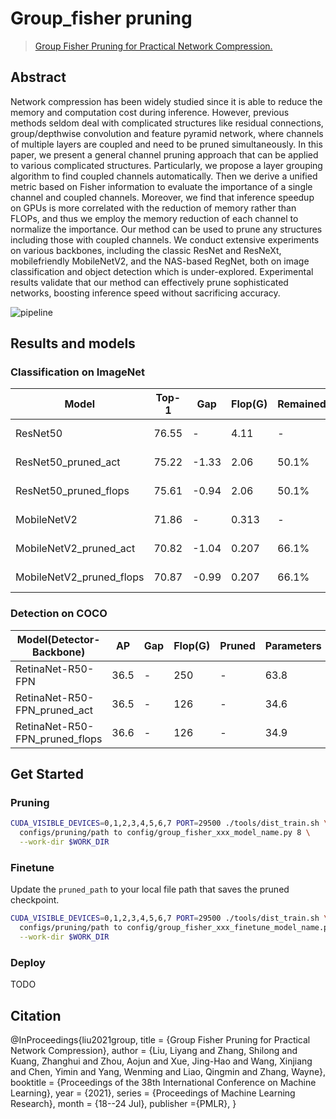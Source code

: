 # Group_fisher pruning

> [Group Fisher Pruning for Practical Network Compression.](https://arxiv.org/pdf/2108.00708.pdf)

## Abstract

Network compression has been widely studied since it is able to reduce the memory and computation cost during inference. However, previous methods seldom deal with complicated structures like residual connections, group/depthwise convolution and feature pyramid network, where channels of multiple layers are coupled and need to be pruned simultaneously. In this paper, we present a general channel pruning approach that can be applied to various complicated structures. Particularly, we propose a layer grouping algorithm to find coupled channels automatically. Then we derive a unified metric based on Fisher information to evaluate the importance of a single channel and coupled channels. Moreover, we find that inference speedup on GPUs is more correlated with the reduction of memory rather than FLOPs, and thus we employ the memory reduction of each channel to normalize the importance. Our method can be used to prune any structures including those with coupled channels. We conduct extensive experiments on various backbones, including the classic ResNet and ResNeXt, mobilefriendly MobileNetV2, and the NAS-based RegNet, both on image classification and object detection which is under-explored. Experimental results validate that our method can effectively prune sophisticated networks, boosting inference speed without sacrificing accuracy.

![pipeline](https://github.com/jshilong/FisherPruning/blob/main/resources/structures.png?raw=true)

## Results and models

### Classification on ImageNet

| Model                    | Top-1 | Gap   | Flop(G) | Remained | Parameters(M) | Remained | Config       | Download                 |
| ------------------------ | ----- | ----- | ------- | -------- | ------------- | -------- | ------------ | ------------------------ |
| ResNet50                 | 76.55 | -     | 4.11    | -        | 25.6          | -        | [mmcls](<>)  | [model](<>) \| [log](<>) |
| ResNet50_pruned_act      | 75.22 | -1.33 | 2.06    | 50.1%    | 16.3          | 63.7%    | [config](<>) | [model](<>) \| [log](<>) |
| ResNet50_pruned_flops    | 75.61 | -0.94 | 2.06    | 50.1%    | 16.3          | 63.7%    | [config](<>) | [model](<>) \| [log](<>) |
| MobileNetV2              | 71.86 | -     | 0.313   | -        | 3.51          | -        | [config](<>) | [model](<>) \| [log](<>) |
| MobileNetV2_pruned_act   | 70.82 | -1.04 | 0.207   | 66.1%    | 3.18          | 90.6%    | [config](<>) | [model](<>) \| [log](<>) |
| MobileNetV2_pruned_flops | 70.87 | -0.99 | 0.207   | 66.1%    | 2.82          | 88.7%    | [config](<>) | [model](<>) \| [log](<>) |

### Detection on COCO

| Model(Detector-Backbone)       | AP   | Gap | Flop(G) | Pruned | Parameters | Pruned | Config      | Download                 |
| ------------------------------ | ---- | --- | ------- | ------ | ---------- | ------ | ----------- | ------------------------ |
| RetinaNet-R50-FPN              | 36.5 | -   | 250     | -      | 63.8       | -      | [mmcls](<>) | [model](<>) \| [log](<>) |
| RetinaNet-R50-FPN_pruned_act   | 36.5 | -   | 126     | -      | 34.6       | -      | [mmcls](<>) | [model](<>) \| [log](<>) |
| RetinaNet-R50-FPN_pruned_flops | 36.6 | -   | 126     | -      | 34.9       | -      | [mmcls](<>) | [model](<>) \| [log](<>) |

## Get Started

### Pruning

```bash
CUDA_VISIBLE_DEVICES=0,1,2,3,4,5,6,7 PORT=29500 ./tools/dist_train.sh \
  configs/pruning/path to config/group_fisher_xxx_model_name.py 8 \
  --work-dir $WORK_DIR
```

### Finetune

Update the `pruned_path` to your local file path that saves the pruned checkpoint.

```bash
CUDA_VISIBLE_DEVICES=0,1,2,3,4,5,6,7 PORT=29500 ./tools/dist_train.sh \
  configs/pruning/path to config/group_fisher_xxx_finetune_model_name.py.py 8 \
  --work-dir $WORK_DIR
```

### Deploy

TODO

## Citation

@InProceedings{liu2021group,
title = {Group Fisher Pruning for Practical Network Compression},
author =       {Liu, Liyang and Zhang, Shilong and Kuang, Zhanghui and Zhou, Aojun and Xue, Jing-Hao and Wang, Xinjiang and Chen, Yimin and Yang, Wenming and Liao, Qingmin and Zhang, Wayne},
booktitle = {Proceedings of the 38th International Conference on Machine Learning},
year = {2021},
series = {Proceedings of Machine Learning Research},
month = {18--24 Jul},
publisher ={PMLR},
}
